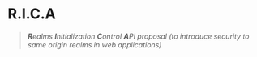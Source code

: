 # R.I.C.A

> _**R**ealms **I**nitialization **C**ontrol **A**PI proposal (to introduce security to same origin realms in web applications)_

